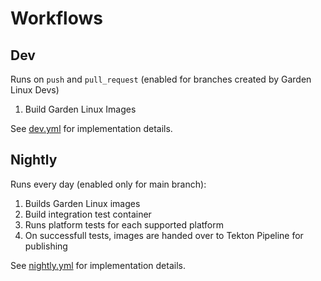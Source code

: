 # Workflows


## Dev
Runs on `push` and `pull_request` (enabled for branches created by Garden Linux Devs)
1. Build Garden Linux Images

See [dev.yml](dev.yml) for implementation details.


## Nightly
Runs every day (enabled only for main branch):

1. Builds Garden Linux images
2. Build integration test container
3. Runs platform tests for each supported platform 
4. On successfull tests, images are handed over to Tekton Pipeline for publishing

See [nightly.yml](nightly.yml) for implementation details. 


